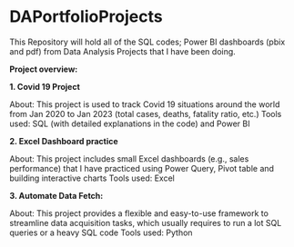 # DAPortfolioProjects
This Repository will hold all of the SQL codes; Power BI dashboards (pbix and pdf) from Data Analysis Projects that I have been doing.

**Project overview:**

**1. Covid 19 Project**

About: This project is used to track Covid 19 situations around the world from Jan 2020 to Jan 2023 (total cases, deaths, fatality ratio, etc.)
Tools used: SQL (with detailed explanations in the code) and Power BI

**2. Excel Dashboard practice**

 About: This project includes small Excel dashboards (e.g., sales performance) that I have practiced using Power Query, Pivot table and building interactive charts
 Tools used: Excel
 
 **3. Automate Data Fetch:**
 
 About: This project provides a flexible and easy-to-use framework to streamline data acquisition tasks, which usually requires to run a lot SQL queries or a heavy SQL code
 Tools used: Python

